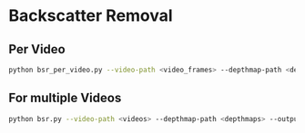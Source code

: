 # Backscatter Removal
## Per Video
```bash
python bsr_per_video.py --video-path <video_frames> --depthmap-path <depthmaps> --output-path <bsr_images>
```

## For multiple Videos 
```bash
python bsr.py --video-path <videos> --depthmap-path <depthmaps> --output-path <bsr_images>
```
